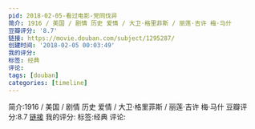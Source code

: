 ```yaml
---
pid: 2018-02-05-看过电影-党同伐异
简介: 1916 / 美国 / 剧情 历史 爱情 / 大卫·格里菲斯 / 丽莲·吉许 梅·马什
豆瓣评分: '8.7'
链接: https://movie.douban.com/subject/1295287/
创建时间: '2018-02-05 00:03:49'
我的评分:
标签: 经典
评论:
tags: [douban]
categories: [timeline]
---
```

简介:1916 / 美国 / 剧情 历史 爱情 / 大卫·格里菲斯 / 丽莲·吉许 梅·马什
豆瓣评分:8.7
[链接](https://movie.douban.com/subject/1295287/)
我的评分:
标签:经典
评论:
